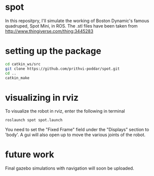 # spot
In this repositpry, I'll simulate the working of Boston Dynamic's famous quadruped, Spot Mini, in ROS. 
The .stl files have been taken from http://www.thingiverse.com/thing:3445283

# setting up the package 
```bash
cd catkin_ws/src
git clone https://github.com/prithvi-poddar/spot.git
cd ..
catkin_make
```

# visualizing in rviz
To visualize the robot in rviz, enter the following in terminal
```bash
roslaunch spot spot.launch
```
You need to set the "Fixed Frame" field under the "Displays" section to 'body'. 
A gui will also open up to move the various joints of the robot.

# future work
Final gazebo simulations with navigation will soon be uploaded.
